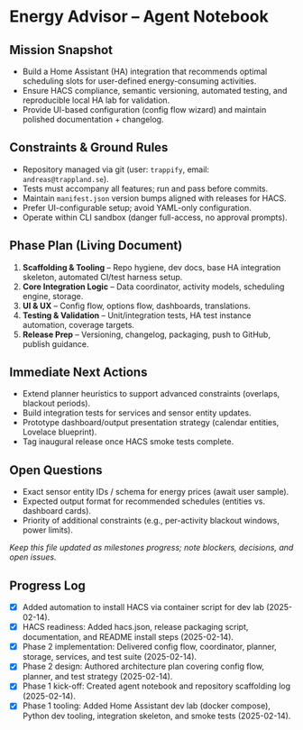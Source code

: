 # Energy Advisor – Agent Notebook

## Mission Snapshot
- Build a Home Assistant (HA) integration that recommends optimal scheduling slots for user-defined energy-consuming activities.
- Ensure HACS compliance, semantic versioning, automated testing, and reproducible local HA lab for validation.
- Provide UI-based configuration (config flow wizard) and maintain polished documentation + changelog.

## Constraints & Ground Rules
- Repository managed via git (user: `trappify`, email: `andreas@trappland.se`).
- Tests must accompany all features; run and pass before commits.
- Maintain `manifest.json` version bumps aligned with releases for HACS.
- Prefer UI-configurable setup; avoid YAML-only configuration.
- Operate within CLI sandbox (danger full-access, no approval prompts).

## Phase Plan (Living Document)
1. **Scaffolding & Tooling** – Repo hygiene, dev docs, base HA integration skeleton, automated CI/test harness setup.
2. **Core Integration Logic** – Data coordinator, activity models, scheduling engine, storage.
3. **UI & UX** – Config flow, options flow, dashboards, translations.
4. **Testing & Validation** – Unit/integration tests, HA test instance automation, coverage targets.
5. **Release Prep** – Versioning, changelog, packaging, push to GitHub, publish guidance.

## Immediate Next Actions
- Extend planner heuristics to support advanced constraints (overlaps, blackout periods).
- Build integration tests for services and sensor entity updates.
- Prototype dashboard/output presentation strategy (calendar entities, Lovelace blueprint).
- Tag inaugural release once HACS smoke tests complete.

## Open Questions
- Exact sensor entity IDs / schema for energy prices (await user sample).
- Expected output format for recommended schedules (entities vs. dashboard cards).
- Priority of additional constraints (e.g., per-activity blackout windows, power limits).

_Keep this file updated as milestones progress; note blockers, decisions, and open issues._

## Progress Log
- [x] Added automation to install HACS via container script for dev lab (2025-02-14).
- [x] HACS readiness: Added hacs.json, release packaging script, documentation, and README install steps (2025-02-14).
- [x] Phase 2 implementation: Delivered config flow, coordinator, planner, storage, services, and test suite (2025-02-14).
- [x] Phase 2 design: Authored architecture plan covering config flow, planner, and test strategy (2025-02-14).
- [x] Phase 1 kick-off: Created agent notebook and repository scaffolding log (2025-02-14).
- [x] Phase 1 tooling: Added Home Assistant dev lab (docker compose), Python dev tooling, integration skeleton, and smoke tests (2025-02-14).
